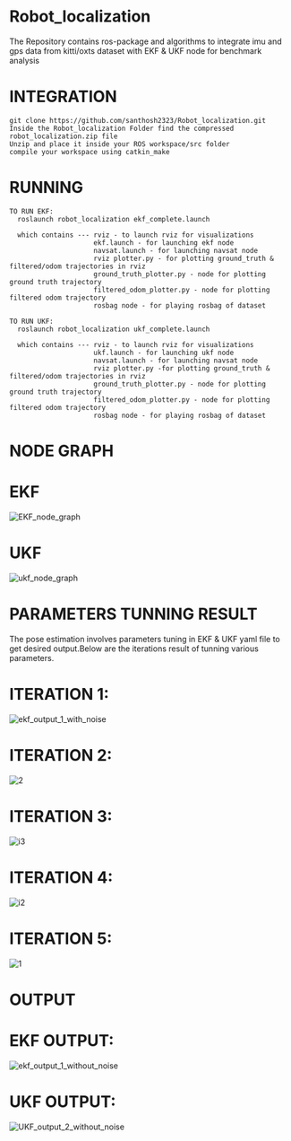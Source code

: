 # Robot_localization
The Repository contains ros-package and algorithms to integrate imu and gps data from kitti/oxts dataset with EKF &amp; UKF node for benchmark analysis

# INTEGRATION

    git clone https://github.com/santhosh2323/Robot_localization.git
    Inside the Robot_localization Folder find the compressed robot_localization.zip file
    Unzip and place it inside your ROS workspace/src folder
    compile your workspace using catkin_make

# RUNNING

    TO RUN EKF:
      roslaunch robot_localization ekf_complete.launch
      
      which contains --- rviz - to launch rviz for visualizations
                         ekf.launch - for launching ekf node
                         navsat.launch - for launching navsat node
                         rviz plotter.py - for plotting ground_truth & filtered/odom trajectories in rviz
                         ground_truth_plotter.py - node for plotting ground truth trajectory
                         filtered_odom_plotter.py - node for plotting filtered odom trajectory
                         rosbag node - for playing rosbag of dataset

    TO RUN UKF:
      roslaunch robot_localization ukf_complete.launch
      
      which contains --- rviz - to launch rviz for visualizations
                         ukf.launch - for launching ukf node
                         navsat.launch - for launching navsat node
                         rviz plotter.py -for plotting ground_truth & filtered/odom trajectories in rviz
                         ground_truth_plotter.py - node for plotting ground truth trajectory
                         filtered_odom_plotter.py - node for plotting filtered odom trajectory
                         rosbag node - for playing rosbag of dataset

# NODE GRAPH
  # EKF
  
   ![EKF_node_graph](https://github.com/user-attachments/assets/4c9b4293-a9a8-4dd8-9cc3-86602398a248)


  # UKF

  ![ukf_node_graph](https://github.com/user-attachments/assets/9a4beb29-e963-4e51-82aa-1bab4cd84646)
  
  
# PARAMETERS TUNNING RESULT
 The pose estimation involves parameters tuning in EKF & UKF yaml file to get desired output.Below are the iterations result of tunning various parameters.

# ITERATION 1:

![ekf_output_1_with_noise](https://github.com/user-attachments/assets/546dda26-8c47-493e-b593-36e1f375dfd0)


# ITERATION 2:

![2](https://github.com/user-attachments/assets/359a0660-64f4-4492-a61c-74cbefefc738)


# ITERATION 3:

![i3](https://github.com/user-attachments/assets/1e80433a-4a73-4433-b2d4-46f60e3a5de6)


# ITERATION 4:

![i2](https://github.com/user-attachments/assets/45e92b4d-c850-4e01-a05a-4c5175add64a)


# ITERATION 5:

![1](https://github.com/user-attachments/assets/b58435ce-e17d-4e42-9293-ed2827466480)
    
# OUTPUT

# EKF OUTPUT:

![ekf_output_1_without_noise](https://github.com/user-attachments/assets/d50fc862-05ee-485e-b515-051452c47868)


            
# UKF OUTPUT:

![UKF_output_2_without_noise](https://github.com/user-attachments/assets/aeff6010-909e-4bf0-84a9-fc7051ec03f0)
